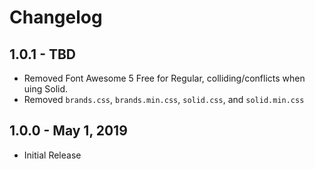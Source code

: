 # Changelog

## 1.0.1 - TBD
- Removed Font Awesome 5 Free for Regular, colliding/conflicts when uing Solid.
- Removed `brands.css`, `brands.min.css`, `solid.css`, and `solid.min.css`

## 1.0.0 - May 1, 2019
- Initial Release
